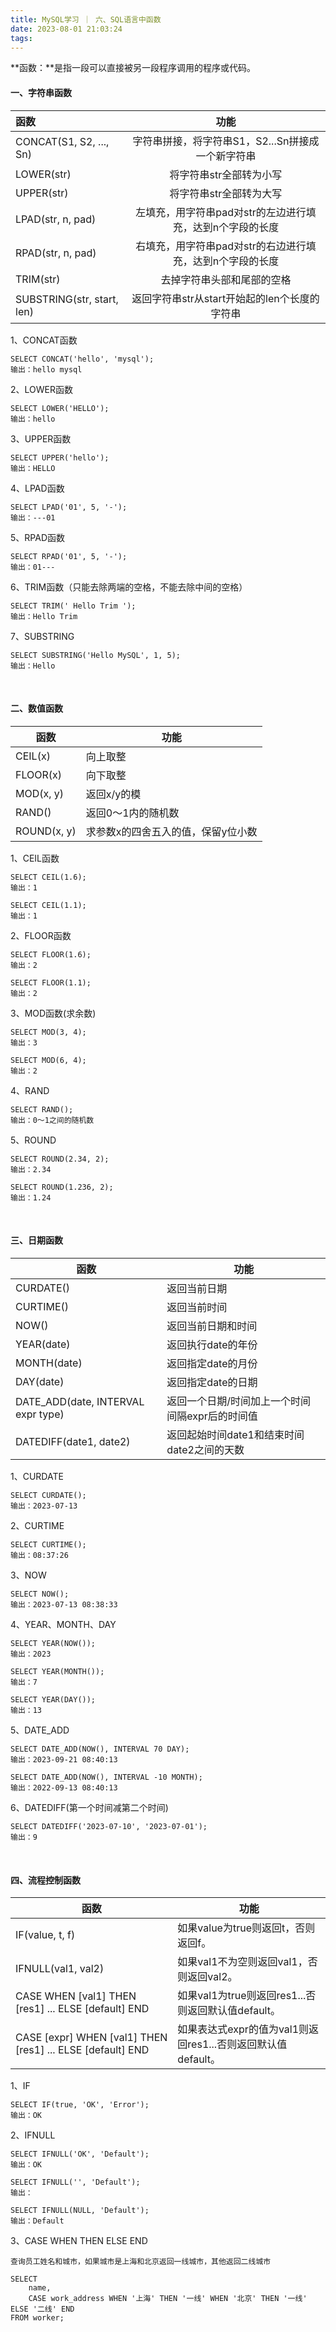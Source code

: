 ```yaml
---
title: MySQL学习 ｜ 六、SQL语言中函数
date: 2023-08-01 21:03:24
tags:
---
```

**函数：**是指一段可以直接被另一段程序调用的程序或代码。



#### **一、字符串函数**

| 函数                       |                           功能                            |
| :------------------------- | :-------------------------------------------------------: |
| CONCAT(S1, S2, ..., Sn)    |     字符串拼接，将字符串S1，S2...Sn拼接成一个新字符串     |
| LOWER(str)                 |                  将字符串str全部转为小写                  |
| UPPER(str)                 |                  将字符串str全部转为大写                  |
| LPAD(str, n, pad)          | 左填充，用字符串pad对str的左边进行填充，达到n个字段的长度 |
| RPAD(str, n, pad)          | 右填充，用字符串pad对str的右边进行填充，达到n个字段的长度 |
| TRIM(str)                  |                去掉字符串头部和尾部的空格                 |
| SUBSTRING(str, start, len) |       返回字符串str从start开始起的len个长度的字符串       |

1、CONCAT函数

```
SELECT CONCAT('hello', 'mysql');
输出：hello mysql
```

2、LOWER函数‍‍

```
SELECT LOWER('HELLO');
输出：hello
```

3、UPPER函数

```
SELECT UPPER('hello');
输出：HELLO
```

4、LPAD函数  

```
SELECT LPAD('01', 5, '-');
输出：---01
```

5、RPAD函数

```
SELECT RPAD('01', 5, '-');
输出：01---
```

6、TRIM函数（只能去除两端的空格，不能去除中间的空格）

```
SELECT TRIM(' Hello Trim ');
输出：Hello Trim
```

7、SUBSTRING

```
SELECT SUBSTRING('Hello MySQL', 1, 5);
输出：Hello
```

  </br>

#### **二、数值函数**‍‍

| 函数        | 功能                               |
| ----------- | ---------------------------------- |
| CEIL(x)     | 向上取整                           |
| FLOOR(x)    | 向下取整                           |
| MOD(x, y)   | 返回x/y的模                        |
| RAND()      | 返回0～1内的随机数                 |
| ROUND(x, y) | 求参数x的四舍五入的值，保留y位小数 |

1、CEIL函数

```
SELECT CEIL(1.6);    
输出：1

SELECT CEIL(1.1);    
输出：1
```

2、FLOOR函数

```
SELECT FLOOR(1.6);    
输出：2

SELECT FLOOR(1.1);   
输出：2
```

3、MOD函数(求余数)  

```
SELECT MOD(3, 4);   
输出：3

SELECT MOD(6, 4);    
输出：2
```

4、RAND  

```
SELECT RAND();       
输出：0～1之间的随机数
```

5、ROUND‍

```
SELECT ROUND(2.34, 2);     
输出：2.34

SELECT ROUND(1.236, 2);    
输出：1.24
```

  </br>

#### **三、日期函数**‍‍‍‍

| 函数                               | 功能                                            |
| ---------------------------------- | ----------------------------------------------- |
| CURDATE()                          | 返回当前日期                                    |
| CURTIME()                          | 返回当前时间                                    |
| NOW()                              | 返回当前日期和时间                              |
| YEAR(date)                         | 返回执行date的年份                              |
| MONTH(date)                        | 返回指定date的月份                              |
| DAY(date)                          | 返回指定date的日期                              |
| DATE_ADD(date, INTERVAL expr type) | 返回一个日期/时间加上一个时间间隔expr后的时间值 |
| DATEDIFF(date1, date2)             | 返回起始时间date1和结束时间date2之间的天数      |

1、CURDATE

```
SELECT CURDATE();    
输出：2023-07-13
```

2、CURTIME

```
SELECT CURTIME();    
输出：08:37:26
```

3、NOW

```
SELECT NOW();        
输出：2023-07-13 08:38:33
```

4、YEAR、MONTH、DAY

```
SELECT YEAR(NOW());      
输出：2023

SELECT YEAR(MONTH());    
输出：7

SELECT YEAR(DAY());      
输出：13
```

5、DATE_ADD

```
SELECT DATE_ADD(NOW(), INTERVAL 70 DAY);
输出：2023-09-21 08:40:13

SELECT DATE_ADD(NOW(), INTERVAL -10 MONTH);
输出：2022-09-13 08:40:13
```

6、DATEDIFF(第一个时间减第二个时间)

```
SELECT DATEDIFF('2023-07-10', '2023-07-01');
输出：9
```

  </br>

#### **四、流程控制函数**‍‍

| 函数                                                       | 功能                                                         |
| ---------------------------------------------------------- | ------------------------------------------------------------ |
| IF(value, t, f)                                            | 如果value为true则返回t，否则返回f。                          |
| IFNULL(val1, val2)                                         | 如果val1不为空则返回val1，否则返回val2。                     |
| CASE WHEN [val1] THEN [res1] ... ELSE [default] END        | 如果val1为true则返回res1...否则返回默认值default。           |
| CASE [expr] WHEN [val1] THEN [res1] ... ELSE [default] END | 如果表达式expr的值为val1则返回res1...否则返回默认值default。 |

1、IF

```
SELECT IF(true, 'OK', 'Error');    
输出：OK
```

2、IFNULL‍

```
SELECT IFNULL('OK', 'Default');    
输出：OK

SELECT IFNULL('', 'Default');      
输出：

SELECT IFNULL(NULL, 'Default');    
输出：Default
```

3、CASE WHEN THEN ELSE END

```
查询员工姓名和城市，如果城市是上海和北京返回一线城市，其他返回二线城市

SELECT 
	name, 
	CASE work_address WHEN '上海' THEN '一线' WHEN '北京' THEN '一线' ELSE '二线' END 
FROM worker;
```